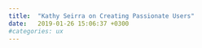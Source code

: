```yaml
---
title:  "Kathy Seirra on Creating Passionate Users"
date:   2019-01-26 15:06:37 +0300
#categories: ux
---
```


